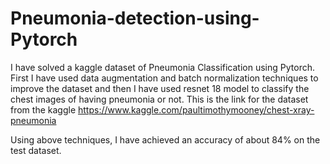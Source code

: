 # Pneumonia-detection-using-Pytorch
I have solved a kaggle dataset of Pneumonia Classification using Pytorch.
First I have used data augmentation and batch normalization techniques to improve the dataset and then I have used resnet 18 model to classify the chest images of having pneumonia or not.
This is the link for the dataset from the kaggle
https://www.kaggle.com/paultimothymooney/chest-xray-pneumonia

Using above techniques, I have achieved an accuracy of about 84% on the test dataset.
